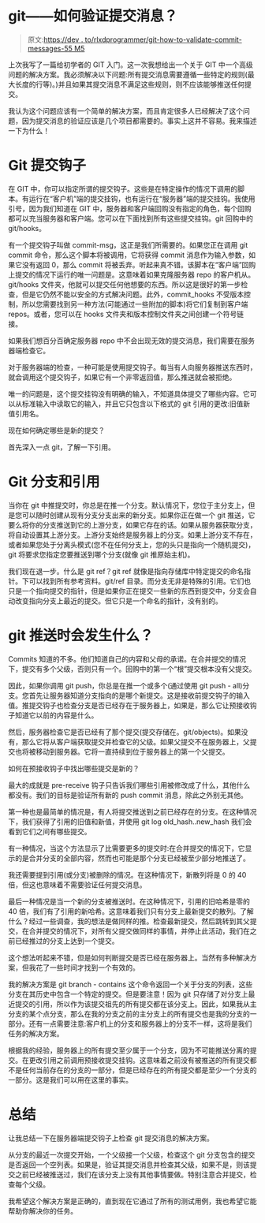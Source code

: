 # git——如何验证提交消息？

> 原文:[https://dev . to/rlxdprogrammer/git-how-to-validate-commit-messages-55 M5](https://dev.to/rlxdprogrammer/git-how-to-validate-commit-messages-55m5)

上次我写了一篇给初学者的 GIT 入门。这一次我想给出一个关于 GIT 中一个高级问题的解决方案。我必须解决以下问题:所有提交消息需要遵循一些特定的规则(最大长度的行等)。)并且如果其提交消息不满足这些规则，则不应该能够推送任何提交。

我认为这个问题应该有一个简单的解决方案，而且肯定很多人已经解决了这个问题，因为提交消息的验证应该是几个项目都需要的。事实上这并不容易。我来描述一下为什么！

# [](#git-commit-hooks)Git 提交钩子

在 GIT 中，你可以指定所谓的提交钩子。这些是在特定操作的情况下调用的脚本。有运行在“客户机”端的提交挂钩，也有运行在“服务器”端的提交挂钩。我使用引号，因为我们知道在 GIT 中，服务器和客户端回购没有指定的角色，每个回购都可以充当服务器和客户端。您可以在下面找到所有这些提交挂钩。git 回购中的 git/hooks。

有一个提交钩子叫做 commit-msg，这正是我们所需要的。如果您正在调用 git commit 命令，那么这个脚本将被调用，它将获得 commit 消息作为输入参数，如果它没有返回 0，那么 commit 将被丢弃。听起来真不错。该脚本在“客户端”回购上提交的情况下运行的唯一问题是。这意味着如果克隆服务器 repo 的客户机从。git/hooks 文件夹，他就可以提交任何他想要的东西。所以这是很好的第一步检查，但是它仍然不能以安全的方式解决问题。此外，commit_hooks 不受版本控制，所以您需要找到另一种方法(可能通过一些附加的脚本)将它们复制到客户端 repos。或者，您可以在 hooks 文件夹和版本控制文件夹之间创建一个符号链接。

如果我们想百分百确定服务器 repo 中不会出现无效的提交消息，我们需要在服务器端检查它。

对于服务器端的检查，一种可能是使用提交钩子。每当有人向服务器推送东西时，就会调用这个提交钩子，如果它有一个非零返回值，那么推送就会被拒绝。

唯一的问题是，这个提交挂钩没有明确的输入，不知道具体提交了哪些内容。它可以从标准输入中读取它的输入，并且它只包含以下格式的 git 引用的更改:旧值新值引用名。

现在如何确定哪些是新的提交？

首先深入一点 git，了解一下引用。

# [](#git-branches-and-references)Git 分支和引用

当你在 git 中推提交时，你总是在推一个分支。默认情况下，您位于主分支上，但是您可以随时创建从现有分支分支出来的新分支。如果你正在做一个 git 推送，它要么将你的分支推送到它的上游分支，如果它存在的话。如果从服务器获取分支，将自动设置其上游分支。上游分支始终是服务器上的分支。如果上游分支不存在，或者如果您处于分离头模式(您不在任何分支上，您的头只是指向一个随机提交)，git 将要求您指定您要推送到哪个分支(就像 git 推原始主机)。

我们现在退一步。什么是 git ref？git ref 就像是指向存储库中特定提交的命名指针。下可以找到所有参考资料。git/ref 目录。而分支无非是特殊的引用。它们也只是一个指向提交的指针，但是如果你正在提交一些新的东西到提交中，分支会自动改变指向分支上最近的提交。但它只是一个命名的指针，没有别的。

# git 推送时会发生什么？

Commits 知道的不多。他们知道自己的内容和父母的承诺。在合并提交的情况下，提交有多个父级，否则只有一个。回购中的第一个“根”提交根本没有父提交。

因此，如果你调用 git push，你总是在推一个或多个(通过使用 git push - all)分支。您首先让服务器知道分支指向的是哪个新提交。这是接收前提交钩子的输入值。推提交钩子也检查分支是否已经存在于服务器上，如果是，那么它让预接收钩子知道它以前的内容是什么。

然后，服务器检查它是否已经有了那个提交(提交存储在。git/objects)。如果没有，那么它将从客户端获取提交并检查它的父级。如果父提交不在服务器上，父提交也将被移动到服务器。它将一直持续到位于服务器上的第一个父提交。

如何在预接收钩子中找出哪些提交是新的？

最大的成就是 pre-receive 钩子只告诉我们哪些引用被修改成了什么，其他什么都没有。我们的目标是验证所有新的 push commit 消息，除此之外别无其他。

第一种也是最简单的情况是，有人将提交推送到之前已经存在的分支。在这种情况下，我们获得了引用的旧值和新值，并使用 git log old_hash..new_hash 我们会看到它们之间有哪些提交。

有一种情况，当这个方法显示了比需要更多的提交时:在合并提交的情况下，它显示的是合并分支的全部内容，然而也可能是那个分支已经被至少部分地推送了。

我还需要提到引用(或分支)被删除的情况。在这种情况下，新散列将是 0 的 40 倍，但这也意味着不需要验证任何提交消息。

最后一种情况是当一个新的分支被推送时。在这种情况下，引用的旧哈希是零的 40 倍，我们有了引用的新哈希。这意味着我们只有分支上最新提交的散列。了解什么？经过一些调查，我的想法是做同样的推。检查最新提交，然后跳转到其父提交，在合并提交的情况下，对所有父提交做同样的事情，并停止此活动，我们在之前已经推过的分支上达到一个提交。

这个想法听起来不错，但是如何判断提交是否已经在服务器上。当然有多种解决方案，但我花了一些时间才找到一个有效的。

我的解决方案是 git branch - contains 这个命令返回一个关于分支的列表，这些分支在其历史中包含一个特定的提交。但是要注意！因为 git 只存储了对分支上最近提交的引用，所以作为该提交祖先的所有提交都在该分支上。因此，如果我从主分支的某个点分支，那么在我的分支之前的主分支上的所有提交也是我的分支的一部分。还有一点需要注意:客户机上的分支和服务器上的分支不一样，这将是我们任务的解决方案。

根据我的经验，服务器上的所有提交至少属于一个分支，因为不可能推送分离的提交。在更改引用之前调用预接收提交挂钩。这意味着之前没有被推送的所有提交都不是任何当前存在的分支的一部分，但是已经存在的所有提交都是至少一个分支的一部分。这是我们可以用在这里的事实。

# [](#summary)总结

让我总结一下在服务器端提交钩子上检查 git 提交消息的解决方案。

从分支的最近一次提交开始，一个父级接一个父级，检查这个 git 分支包含的提交是否返回一个空列表。如果是，验证其提交消息并检查其父级，如果不是，则该提交之前已经被推送过，我们在该分支上没有其他事情要做。特别注意合并提交，检查每个父级。

我希望这个解决方案是正确的，直到现在它通过了所有的测试用例，我也希望它能帮助你解决你的任务。